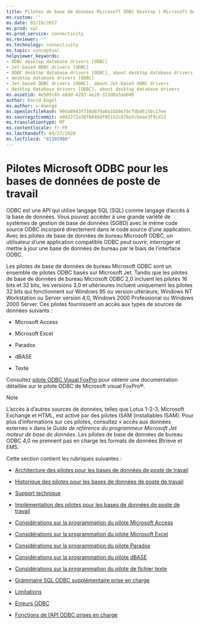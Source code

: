 ```yaml
---
title: Pilotes de base de données Microsoft ODBC Desktop | Microsoft Docs
ms.custom: ''
ms.date: 01/19/2017
ms.prod: sql
ms.prod_service: connectivity
ms.reviewer: ''
ms.technology: connectivity
ms.topic: conceptual
helpviewer_keywords:
- ODBC desktop database drivers [ODBC]
- Jet-based ODBC drivers [ODBC]
- ODBC desktop database drivers [ODBC], about desktop database drivers
- desktop database drivers [ODBC]
- Jet-based ODBC drivers [ODBC], about Jet-based ODBC drivers
- desktop database drivers [ODBC], about desktop database drivers
ms.assetid: 4e505c65-a8dd-4283-ae28-313d8a3aa046
author: David-Engel
ms.author: v-daenge
ms.openlocfilehash: 99da8943f738d879a0a1bb66f6cfdbd6156c17ee
ms.sourcegitcommit: e042272a38fb646df05152c676e5cbeae3f9cd13
ms.translationtype: MT
ms.contentlocale: fr-FR
ms.lasthandoff: 04/27/2020
ms.locfileid: "81302980"
---
```

# <a name="microsoft-odbc-desktop-database-drivers"></a>Pilotes Microsoft ODBC pour les bases de données de poste de travail
ODBC est une API qui utilise langage SQL (SQL) comme langage d’accès à la base de données. Vous pouvez accéder à une grande variété de systèmes de gestion de base de données (SGBD) avec le même code source ODBC incorporé directement dans le code source d’une application. Avec les pilotes de base de données de bureau Microsoft ODBC, un utilisateur d’une application compatible ODBC peut ouvrir, interroger et mettre à jour une base de données de bureau par le biais de l’interface ODBC.  
  
 Les pilotes de base de données de bureau Microsoft ODBC sont un ensemble de pilotes ODBC basés sur Microsoft Jet. Tandis que les pilotes de base de données de bureau Microsoft ODBC 2,0 incluent les pilotes 16 bits et 32 bits, les versions 3,0 et ultérieures incluent uniquement les pilotes 32 bits qui fonctionnent sur Windows 95 ou version ultérieure, Windows NT Workstation ou Server version 4,0, Windows 2000 Professional ou Windows 2000 Server. Ces pilotes fournissent un accès aux types de sources de données suivants :  
  
-   Microsoft Access  
  
-   Microsoft Excel  
  
-   Paradox  
  
-   dBASE  
  
-   Texte  
  
 Consultez [pilote ODBC Visual FoxPro](../../odbc/microsoft/visual-foxpro-odbc-driver.md) pour obtenir une documentation détaillée sur le pilote ODBC de Microsoft visual FoxPro®.  
  
> [!NOTE]  
>  L’accès à d’autres sources de données, telles que Lotus 1-2-3, Microsoft Exchange et HTML, est activé par des pilotes ISAM (installables ISAM). Pour plus d’informations sur ces pilotes, consultez « accès aux données externes » dans le *Guide de référence du programmeur Microsoft Jet moteur de base de données*. Les pilotes de base de données de bureau ODBC 4,0 ne prennent pas en charge les formats de données Btrieve et EMS.  
  
 Cette section contient les rubriques suivantes :  
  
-   [Architecture des pilotes pour les bases de données de poste de travail](../../odbc/microsoft/desktop-database-drivers-architecture.md)  
  
-   [Historique des pilotes pour les bases de données de poste de travail](../../odbc/microsoft/history-of-the-desktop-database-drivers.md)  
  
-   [Support technique](../../odbc/microsoft/product-support.md)  
  
-   [Implémentation des pilotes pour les bases de données de poste de travail](../../odbc/microsoft/implementing-desktop-database-drivers.md)  
  
-   [Considérations sur la programmation du pilote Microsoft Access](../../odbc/microsoft/microsoft-access-driver-programming-considerations.md)  
  
-   [Considérations sur la programmation du pilote Microsoft Excel](../../odbc/microsoft/microsoft-excel-driver-programming-considerations.md)  
  
-   [Considérations sur la programmation du pilote Paradox](../../odbc/microsoft/paradox-driver-programming-considerations.md)  
  
-   [Considérations sur la programmation du pilote dBASE](../../odbc/microsoft/dbase-driver-programming-considerations.md)  
  
-   [Considérations sur la programmation du pilote de fichier texte](../../odbc/microsoft/text-file-driver-programming-considerations.md)  
  
-   [Grammaire SQL ODBC supplémentaire prise en charge](../../odbc/microsoft/additional-supported-odbc-sql-grammar.md)  
  
-   [Limitations](../../odbc/microsoft/limitations.md)  
  
-   [Erreurs ODBC](../../odbc/microsoft/odbc-errors.md)  
  
-   [Fonctions de l’API ODBC prises en charge](../../odbc/microsoft/supported-odbc-api-functions.md)
